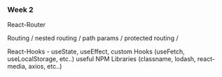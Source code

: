 ### Week 2 

React-Router

Routing / 
nested routing / 
path params / 
protected routing /

React-Hooks - useState, useEffect,
custom Hooks (useFetch, useLocalStorage, etc..)
useful NPM Libraries (classname, lodash, react-media, axios, etc..)
